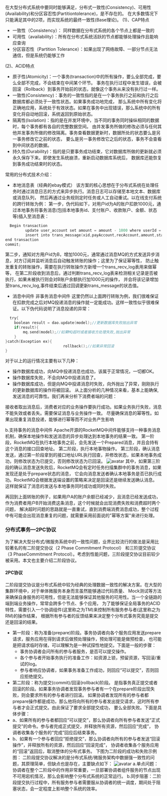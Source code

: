 在大型分布式系统中要同时能够满足，分布式一致性(Consistency)、可用性(Availability)和分区容忍性(Partitiontolerance)，是不存在的。
在大多数情况下只能满足其中的2项，而实现系统的最终一致性(Base理论)。
(1)、CAP特点
  - 一致性（Consistency）： 同样数据在分布式系统的各个节点上都是一致的
  - 可用性（availability）：所有在分布式系统活跃的节点都能够处理操作且能响应查询
  - 分区容忍性（Partition Tolerance）：如果出现了网络故障、一部分节点无法通信，但是系统仍能够工作
 
(2)、ACID特点
  - 原子性(Atomicity)：一个事务(transaction)中的所有操作，要么全部完成，要么全部不完成，不会结束在中间某个环节。
  事务在执行过程中发生错误，会被回滚（Rollback）到事务开始前的状态，就像这个事务从来没有执行过一样。
  - 一致性(Consistency)：事务的一致性指的是在一个事务执行之前和执行之后数据库都必须处于一致性状态。如果事务成功地完成，
  那么系统中所有变化将正确地应用，系统处于有效状态。如果在事务中出现错误，那么系统中的所有变化将自动地回滚，系统返回到原始状态。
  - 隔离性(Isolation)：指的是在并发环境中，当不同的事务同时操纵相同的数据时，每个事务都有各自的完整数据空间。
  由并发事务所做的修改必须与任何其他并发事务所做的修改隔离。事务查看数据更新时，数据所处的状态要么是另一事务修改它之前的状态，
  要么是另一事务修改它之后的状态，事务不会查看到中间状态的数据。
  - 持久性(Durability)：指的是只要事务成功结束，它对数据库所做的更新就必须永久保存下来。即使发生系统崩溃，重新启动数据库系统后，
  数据库还能恢复到事务成功结束时的状态。
  
常用的分布式技术介绍：
  - 本地消息表（经典的ebay模式）
  该方案的核心思想在于分布式系统在处理任务时通过消息日志的方式来异步执行。消息日志可以存储至本地文本、数据库或消息队列，
  然后再通过业务规则定时任务或人工自动重试。以在线支付系统的跨行转账为例：
  第一步，伪代码如下，对用户id为A的账户扣款1000元，通过本地事务将事务消息(包括本地事务id、支付账户、收款账户、金额、状态等)插入至消息表：
```go
  Begin transaction
         update user_account set amount = amount - 1000 where userId = 'A'
         insert into trans_message(xid,payAccount,recAccount,amount,status) values(uuid(),'A','B',1000,1);
end transaction
commit;
```
  第二步，通知对方用户id为B，增加1000元，通常通过消息MQ的方式发送异步消息，对方订阅并监听消息后自动触发转账的操作；这里为了保证幂等性，
  防止触发重复的转账操作，需要在执行转账操作方新增一个trans_recv_log表用来做幂等，
  在第二阶段收到消息后，通过判断trans_recv_log表来检测相关记录是否被执行，如果未被执行则会对B账户余额执行加1000元的操作，
  并会将该记录增加至trans_recv_log,事件结束后通过回调更新trans_message的状态值。
  
  - 消息中间件
  非事务消息中间件
  这里仍然以上面跨行转账为例，我们很难保证在扣款完成之后对MQ投递消息的操作就一定能成功。这样一致性似乎很难保证。以下伪代码说明了消息投递的异常：
```go
  try{
    boolean result = dao.update(model);//更新数据库失败抛出异常
    if(result){
        mq.send(model);//如果MQ超时或者接收方处理失败,抛出异常
    }
}catch(Exception ex){
                          rollback();//如果异常回滚
}
```
对于以上的运行情况主要有以下几种：
- 操作数据库成功，向MQ中投递消息也成功，该属于正常情况，一切都OK。
- 操作数据库失败，不会向MQ中投递消息了。
- 操作数据库成功，但是向MQ中投递消息时失败，向外抛出了异常，刚刚执行的更新数据库的操作将被回滚。
从上面分析的几种情况来看，基本上能确保,发送消息的可靠性。我们再来分析下消费者端的问题：

接收者取出消息后，消费者对应的业务操作要执行成功。如果业务执行失败，消息不能失效或者丢失。需要保证消息与业务操作一致。
尽量确保消息的幂等性。如果出现重复消息投递，能够进行幂等而不对业务产生影响

b.支持事务的消息中间件
Apache开源的RocketMQ中间件能够支持一种事务消息机制，确保本地操作和发送消息的异步处理达到本地事务的结果一致。
第一阶段，RocketMQ在执行本地事务之前，会先发送一个Prepared消息，并且会持有这个消息的接口回查地址。
第二阶段，执行本地事物操作。
第三阶段，确认消息发送，通过第一阶段拿到的接口地址URL执行回查，并修改状态，如果本地事务成功，则修改状态为已提交，否则修改状态为已回滚。
![avatar](https://github.com/tianser/work/blob/master/001_dataStruct/pic/rocketMQ.png)
其中，如果第三阶段的确认消息发送失败后，RocketMQ会有定时任务扫描集群中的事务消息，如果发现还是处于prepare状态的消息，
它会向消息发送者确认本地事务是否已执行成功。RocketMQ会根据发送端设置的策略来决定是回滚还是继续发送确认消息。
这样就保证了消息的发送与本地事务同时成功或同时失败。

再回到上面转账的例子，如果用户A的账户余额已经减少，且消息已经发送成功，作为消费者用户B开始消费这条消息，这个时候就会出现消费失败和消费超时两个问题，
解决超时问题的思路就是一直重试，直到消费端消费消息成功，整个过程中有可能会出现消息重复的问题，就需要采用前面说的"幂等方案"来进行处理。

### 分布式事务—2PC协议
为了解决大型分布式/微服务系统中的一致性问题，业界比较流行的做法是采用比较著名的有二阶提交协议（2 Phase Commitment Protocol）
和三阶提交协议（3 PhaseCommitment Protocol）。考虑到性能问题，三阶段提交协议目前较少被采用。本文也主要介绍二阶段协议。
#### 2PC协议
  二阶段提交协议是分布式系统中较为经典的处理数据一致性的解决方案。在大型的集群环境中，对于单体微服务本身而言虽然能够通过代码质量、
Mock测试等方法来确保自身服务的可用性，但是无法能够保证其他服务的可用性。当一个全链路的端到端业务操作，常常会跨多个节点、多个应用，
为了能够保证全局事务的ACID特性，需要引入一个协调组件(这里称之为TM)来控制所有服务参与者(这里称之为RM)的操作结果，
根据所有参与者的反馈结果来决定整个分布式事务究竟是提交还是回滚的结果。
  - 第一阶段：称为准备(prepare)阶段。事务协调者向各个服务应用发送prepare请求，服务应用在得到请求后做预处理操作，预处理可能是做预检查，
  也可能是把请求临时存储，可以理解为是一种试探性地提交。下面是一般的步骤：
    - 事务协调者会问所有的参与者服务，是否可以提交操作。
    - 各个参与者开始事务执行的准备工作：如资源上锁，预留资源，写回滚/重试的log。
    - 参与者响应协调者，如果事务准备工作成功，则回应“可以提交”，否则回应拒绝提交。
  - 第二阶段：称为提交(commit)/回滚(rollback)阶段。
  是指事务真正提交或者回滚的阶段。如果事务协调者发现事务参与者有一个在prepare阶段出现失败，则会要求所有的参与者进行回滚。
  如果协调者发现所有的参与者都prepare操作都是成功，那么他将向所有的参与者发出提交请求，这时所有参与者才会正式提交。由此保证了要求全部提交成功，
  要么全部失败。下面是具体步骤：
  - a、如果所有的参与者都回应“可以提交”，那么协调者向所有参与者发送“正式提交”的命令。参与者完成正式提交，并释放所有资源，然后回应“完成”，
  协调者收集各个服务的“完成”回应后结束事务。
  - b、如果有一个参与者回应“拒绝提交”，那么协调者向所有的参与者发送“回滚操作”，并释放所有的资源，然后回应“回滚完成”，
  协调者收集各个服务应用的“回滚”返回后，取消整体的分布式事务。
  下图为二阶段的成功和失败示例图：
  二阶段提交协议解决的是分布式系统/微服务架构中数据强一致性的问题，其原理简单，但缺点也是存在，主要缺点如下：
  ![avatar](https://github.com/tianser/work/blob/master/001_dataStruct/pic/2commit.png)
  a.单点问题：协调者在整个二阶段中的作用非常重要，一旦部署协调者组件服务的节点出现不可用宕机情况，那么会影响整个分布式系统的正常运行。
  b.同步阻塞：二阶段提交执行过程中，所有服务参与者需要服从协调者的统一调度，期间处于阻塞状态，会一定程度上影响整个系统的效率。
